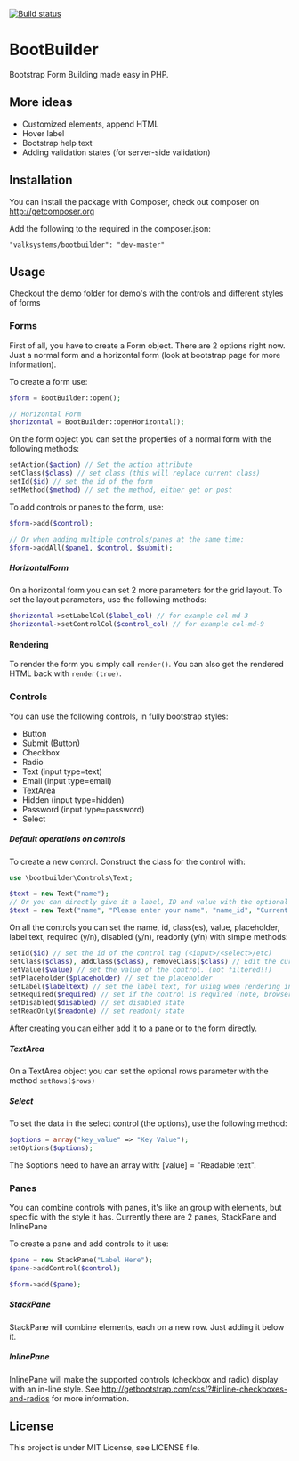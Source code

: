 [![Build status](https://travis-ci.org/ValkSystems/bootbuilder.svg)](https://travis-ci.org/ValkSystems/bootbuilder)

# BootBuilder

Bootstrap Form Building made easy in PHP.

## More ideas
* Customized elements, append HTML
* Hover label
* Bootstrap help text
* Adding validation states (for server-side validation)

## Installation

You can install the package with Composer, check out composer on http://getcomposer.org

Add the following to the required in the composer.json:
```
"valksystems/bootbuilder": "dev-master"
```

## Usage

Checkout the demo folder for demo's with the controls and different styles of forms

### Forms

First of all, you have to create a Form object. There are 2 options right now. Just a normal form and a horizontal form (look at bootstrap page for more information).

To create a form use:
```php
$form = BootBuilder::open();

// Horizontal Form
$horizontal = BootBuilder::openHorizontal();
```

On the form object you can set the properties of a normal form with the following methods:
```php
setAction($action) // Set the action attribute
setClass($class) // set class (this will replace current class)
setId($id) // set the id of the form
setMethod($method) // set the method, either get or post
```

To add controls or panes to the form, use:
```php
$form->add($control);

// Or when adding multiple controls/panes at the same time:
$form->addAll($pane1, $control, $submit);
```

##### HorizontalForm
On a horizontal form you can set 2 more parameters for the grid layout. To set the layout parameters, use the following methods:
```php
$horizontal->setLabelCol($label_col) // for example col-md-3
$horizontal->setControlCol($control_col) // for example col-md-9
```

#### Rendering
To render the form you simply call ``` render() ```. You can also get the rendered HTML back with ``` render(true) ```.


### Controls

You can use the following controls, in fully bootstrap styles:

* Button
* Submit (Button)
* Checkbox
* Radio
* Text (input type=text)
* Email (input type=email)
* TextArea
* Hidden (input type=hidden)
* Password (input type=password)
* Select

##### Default operations on controls

To create a new control. Construct the class for the control with:
```php
use \bootbuilder\Controls\Text;

$text = new Text("name");
// Or you can directly give it a label, ID and value with the optional constructor parameters
$text = new Text("name", "Please enter your name", "name_id", "Current Name");
```


On all the controls you can set the name, id, class(es), value, placeholder, label text, required (y/n), disabled (y/n), readonly (y/n) with simple methods:

```php
setId($id) // set the id of the control tag (<input>/<select>/etc)
setClass($class), addClass($class), removeClass($class) // Edit the current class(es)
setValue($value) // set the value of the control. (not filtered!!)
setPlaceholder($placeholder) // set the placeholder
setLabel($labeltext) // set the label text, for using when rendering in a supported form
setRequired($required) // set if the control is required (note, browser can be manipulated)
setDisabled($disabled) // set disabled state
setReadOnly($readonle) // set readonly state
```

After creating you can either add it to a pane or to the form directly.

##### TextArea
On a TextArea object you can set the optional rows parameter with the method ``` setRows($rows) ```

##### Select

To set the data in the select control (the options), use the following method:

```php
$options = array("key_value" => "Key Value");
setOptions($options);
```

The $options need to have an array with: [value] = "Readable text".

### Panes

You can combine controls with panes, it's like an group with elements, but specific with the style it has.
Currently there are 2 panes, StackPane and InlinePane

To create a pane and add controls to it use:
```php
$pane = new StackPane("Label Here");
$pane->addControl($control);

$form->add($pane);
```

##### StackPane

StackPane will combine elements, each on a new row. Just adding it below it.

##### InlinePane

InlinePane will make the supported controls (checkbox and radio) display with an in-line style.
See http://getbootstrap.com/css/?#inline-checkboxes-and-radios for more information.


## License

This project is under MIT License, see LICENSE file.

